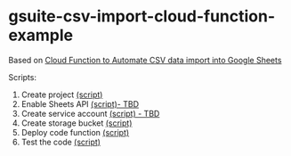 # gsuite-csv-import-cloud-function-example

Based on [Cloud Function to Automate CSV data import into Google Sheets](https://codelabs.developers.google.com/codelabs/cloud-function2sheet/index.html)

Scripts:

1. Create project [(script)](./scripts/01-create-project.sh)
2. Enable Sheets API [(script)- TBD](./scripts/02-enable-sheets-api.sh)
3. Create service account [(script) - TBD](./scripts/03-create-service-account.sh)
4. Create storage bucket [(script)](./scripts/04-create-storage-bucket.sh)
5. Deploy code function [(script)](./scripts/05-deploy-cloud-function.sh)
6. Test the code [(script)](./scripts/06-upload-examples.sh)
